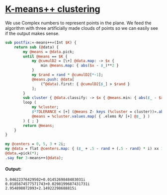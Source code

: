 [1]: https://rosettacode.org/wiki/K-means%2B%2B_clustering

# [K-means++ clustering][1]





We use Complex numbers to represent points in the plane.  We feed the algorithm with three artificially made clouds of points so we can easily see if the output makes sense.

```perl
sub postfix:«-means++»(Int $K) {
    return sub (@data) {
        my @means = @data.pick;
        until @means == $K {
            my @cumulD2 = [\+] @data.map: -> $x {
                min @means.map: { abs($x - $_)**2 }
            }
            my $rand = rand * @cumulD2[*-1];
            @means.push: @data[
                (^@data).first: { @cumulD2[$_] > $rand }
            ];
        }
        sub cluster { @data.classify: -> $x { @means.min: { abs($_ - $x) } } }
        loop (
            my %cluster;
            $*TOLERANCE < [+] (@means Z- keys (%cluster = cluster))».abs X** 2;
            @means = %cluster.values.map( { .elems R/ [+] @$_ } )
        ) { ; }
        return @means;
    }
}
 
my @centers = 0, 5, 3 + 2i;
my @data = flat @centers.map: { ($_ + .5 - rand + (.5 - rand) * i) xx 100 }
@data.=pick(*);
.say for 3-means++(@data);
```

#### Output:
```
5.04622376429502+0.0145269848483031i
0.0185674577571743+0.0298199687431731i
2.954898072093+2.14922298688815i
```
